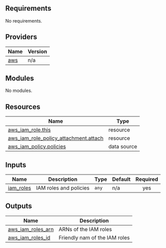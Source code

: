 <!-- BEGIN_TF_DOCS -->
## Requirements

No requirements.

## Providers

| Name | Version |
|------|---------|
| <a name="provider_aws"></a> [aws](#provider\_aws) | n/a |

## Modules

No modules.

## Resources

| Name | Type |
|------|------|
| [aws_iam_role.this](https://registry.terraform.io/providers/hashicorp/aws/latest/docs/resources/iam_role) | resource |
| [aws_iam_role_policy_attachment.attach](https://registry.terraform.io/providers/hashicorp/aws/latest/docs/resources/iam_role_policy_attachment) | resource |
| [aws_iam_policy.policies](https://registry.terraform.io/providers/hashicorp/aws/latest/docs/data-sources/iam_policy) | data source |

## Inputs

| Name | Description | Type | Default | Required |
|------|-------------|------|---------|:--------:|
| <a name="input_iam_roles"></a> [iam\_roles](#input\_iam\_roles) | IAM roles and policies | `any` | n/a | yes |

## Outputs

| Name | Description |
|------|-------------|
| <a name="output_aws_iam_roles_arn"></a> [aws\_iam\_roles\_arn](#output\_aws\_iam\_roles\_arn) | ARNs of the IAM roles |
| <a name="output_aws_iam_roles_id"></a> [aws\_iam\_roles\_id](#output\_aws\_iam\_roles\_id) | Friendly nam of the IAM roles |
<!-- END_TF_DOCS -->
